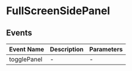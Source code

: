 # FullScreenSidePanel

## Events

<!-- @vuese:FullScreenSidePanel:events:start -->
|Event Name|Description|Parameters|
|---|---|---|
|togglePanel|-|-|

<!-- @vuese:FullScreenSidePanel:events:end -->
